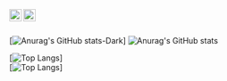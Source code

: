 <a href="https://www.linkedin.com/in/david-a-a3749a247/">
<img align="left" alt="David Akim" width="22px" src="https://cdn.jsdelivr.net/npm/simple-icons@v3/icons/linkedin.svg" />
</a>
<a href="https://medium.com/@davidjohnakim">
<img align="left" alt="David Akim" width="22px" src="https://cdn.jsdelivr.net/npm/simple-icons@v3/icons/medium.svg" />
</a>
<br />
<br />


[![Anurag's GitHub stats-Dark](https://github-readme-stats-david-001.vercel.app/api?username=david-001&show_icons=true&theme=dark#gh-dark-mode-only)]
![Anurag's GitHub stats](https://github-readme-stats-david-001.vercel.app/api?username=david-001&show_icons=true&theme=dark)

[![Top Langs](https://github-readme-stats-david-001.vercel.app/api/top-langs/?username=david-001)]
<br />
[![Top Langs](https://github-readme-stats-david-001.vercel.app/api/top-langs/?username=david-001&size_weight=0.5&count_weight=0.5)]